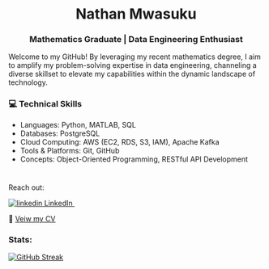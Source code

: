 <center>

# Nathan Mwasuku
### Mathematics Graduate | Data Engineering Enthusiast
</center>

Welcome to my GitHub! By leveraging my recent mathematics degree, I aim to amplify my problem-solving expertise in data engineering, channeling a diverse skillset to elevate my capabilities within the dynamic landscape of technology.

### 💻 Technical Skills 

- Languages: Python, MATLAB, SQL
- Databases: PostgreSQL
- Cloud Computing: AWS (EC2, RDS, S3, IAM), Apache Kafka
- Tools & Platforms: Git, GitHub
- Concepts: Object-Oriented Programming, RESTful API Development

#

Reach out:
 <p>
  <a href="https://www.linkedin.com/in/nathan-mw/" rel="nofollow noreferrer">
    <img src="https://i.stack.imgur.com/gVE0j.png" alt="linkedin"> LinkedIn
  </a> &nbsp; 
 </p>

📄 [Veiw my CV](https://github.com/Not-a-hackerr/portfolio/blob/main/Nathan%20N%20Mwasuku%20CV.pdf)

### Stats:
[![GitHub Streak](http://github-readme-streak-stats.herokuapp.com?user=Not-a-hackerr&theme=dark&background=000000)](https://git.io/streak-stats)


